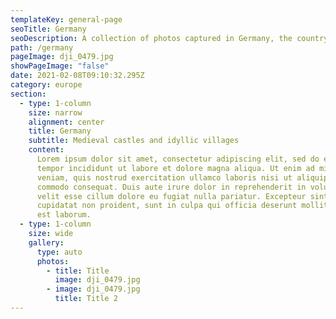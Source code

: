 ```yaml
---
templateKey: general-page
seoTitle: Germany
seoDescription: A collection of photos captured in Germany, the country of medieval castles and idyllic villages - including what I most like about traveling there.
path: /germany
pageImage: dji_0479.jpg
showPageImage: "false"
date: 2021-02-08T09:10:32.295Z
category: europe
section:
  - type: 1-column
    size: narrow
    alignment: center
    title: Germany
    subtitle: Medieval castles and idyllic villages
    content:
      Lorem ipsum dolor sit amet, consectetur adipiscing elit, sed do eiusmod
      tempor incididunt ut labore et dolore magna aliqua. Ut enim ad minim
      veniam, quis nostrud exercitation ullamco laboris nisi ut aliquip ex ea
      commodo consequat. Duis aute irure dolor in reprehenderit in voluptate
      velit esse cillum dolore eu fugiat nulla pariatur. Excepteur sint occaecat
      cupidatat non proident, sunt in culpa qui officia deserunt mollit anim id
      est laborum.
  - type: 1-column
    size: wide
    gallery:
      type: auto
      photos:
        - title: Title
          image: dji_0479.jpg
        - image: dji_0479.jpg
          title: Title 2
---
```

